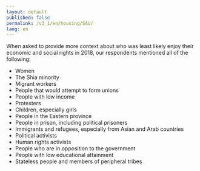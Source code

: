 ```yaml
---
layout: default
published: false
permalink: /v3_1/en/housing/SAU/
lang: en
---
```


When asked to provide more context about who was least likely enjoy their economic and social rights in 2018, our respondents mentioned all of the following:
-	Women
-	The Shia minority
-	Migrant workers
-	People that would attempt to form unions
-	People with low income
-	Protesters
-	Children, especially girls
-	People in the Eastern province
-	People in prison, including political prisoners
-	Immigrants and refugees, especially from Asian and Arab countries
-	Political activists
-	Human rights activists
-	People who are in opposition to the government
-	People with low educational attainment
-	Stateless people and members of peripheral tribes

